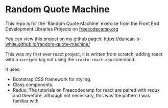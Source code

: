 # Random Quote Machine

This repo is for the 'Random Quote Machine' exercise from the Front End Development Libraries Projects on [freecodecamp.org](https://www.freecodecamp.org/learn/front-end-development-libraries/front-end-development-libraries-projects/build-a-random-quote-machine)

You can view this project on my github pages: https://duncan-s-white.github.io/random-quote-machine/

This was my first ever react project, it is written from scratch, adding react with a `<script>` tag not using the `create-react-app` command. 

It uses:

 - Bootstrap CSS framework for styling.
 - Class components.
 - Redux. The tutorials on Freecodecamp for react are paired with redux and therefore, although not necessary, this was the pattern I was familiar with.
